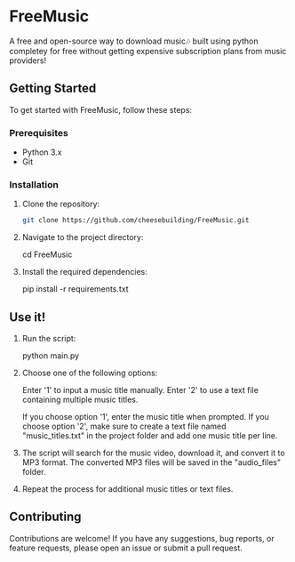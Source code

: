 # FreeMusic
A free and open-source way to download music🎶 built using python completey for free without getting expensive subscription plans from music providers!


## Getting Started

To get started with FreeMusic, follow these steps:

### Prerequisites

- Python 3.x
- Git

### Installation

1. Clone the repository:
   ```bash
   git clone https://github.com/cheesebuilding/FreeMusic.git
2. Navigate to the project directory:

   cd FreeMusic

3. Install the required dependencies:

   pip install -r requirements.txt

## Use it!

1. Run the script:

   python main.py

2. Choose one of the following options:

   Enter '1' to input a music title manually.
   Enter '2' to use a text file containing multiple music titles.

   If you choose option '1', enter the music title when prompted. If you choose option '2', make sure to create a    text file named "music_titles.txt" in the project folder and add one music title per line.

3. The script will search for the music video, download it, and convert it to MP3 format. The converted MP3 files will be saved in the "audio_files" folder.

4. Repeat the process for additional music titles or text files.

## Contributing
   Contributions are welcome! If you have any suggestions, bug reports, or feature requests, please open an issue or submit a pull request.
      

  
